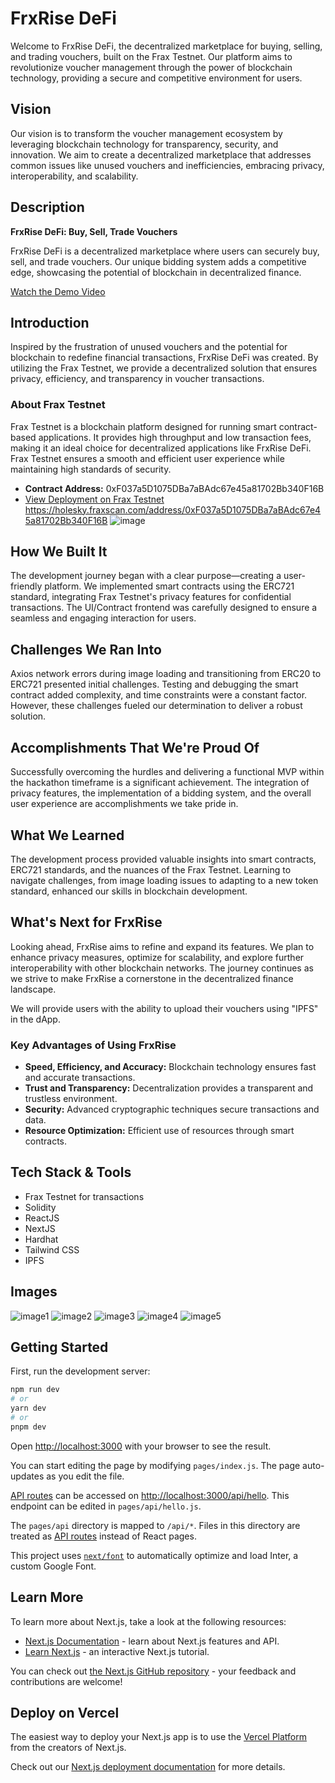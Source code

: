 # FrxRise DeFi

Welcome to FrxRise DeFi, the decentralized marketplace for buying, selling, and trading vouchers, built on the Frax Testnet. Our platform aims to revolutionize voucher management through the power of blockchain technology, providing a secure and competitive environment for users.

## Vision

Our vision is to transform the voucher management ecosystem by leveraging blockchain technology for transparency, security, and innovation. We aim to create a decentralized marketplace that addresses common issues like unused vouchers and inefficiencies, embracing privacy, interoperability, and scalability.

## Description

**FrxRise DeFi: Buy, Sell, Trade Vouchers**

FrxRise DeFi is a decentralized marketplace where users can securely buy, sell, and trade vouchers. Our unique bidding system adds a competitive edge, showcasing the potential of blockchain in decentralized finance.

[Watch the Demo Video](https://youtu.be/r30ZtCotUlg)

## Introduction

Inspired by the frustration of unused vouchers and the potential for blockchain to redefine financial transactions, FrxRise DeFi was created. By utilizing the Frax Testnet, we provide a decentralized solution that ensures privacy, efficiency, and transparency in voucher transactions.

### About Frax Testnet

Frax Testnet is a blockchain platform designed for running smart contract-based applications. It provides high throughput and low transaction fees, making it an ideal choice for decentralized applications like FrxRise DeFi. Frax Testnet ensures a smooth and efficient user experience while maintaining high standards of security.


- **Contract Address:** 0xF037a5D1075DBa7aBAdc67e45a81702Bb340F16B
- [View Deployment on Frax Testnet](https://holesky.fraxscan.com/address/0xF037a5D1075DBa7aBAdc67e45a81702Bb340F16B)
https://holesky.fraxscan.com/address/0xF037a5D1075DBa7aBAdc67e45a81702Bb340F16B
![image](https://github.com/kaiesamurai/frxrise/assets/96937608/21560a1f-2855-4548-bdf3-12b98dde085e)


## How We Built It

The development journey began with a clear purpose—creating a user-friendly platform. We implemented smart contracts using the ERC721 standard, integrating Frax Testnet's privacy features for confidential transactions. The UI/Contract frontend was carefully designed to ensure a seamless and engaging interaction for users.

## Challenges We Ran Into

Axios network errors during image loading and transitioning from ERC20 to ERC721 presented initial challenges. Testing and debugging the smart contract added complexity, and time constraints were a constant factor. However, these challenges fueled our determination to deliver a robust solution.

## Accomplishments That We're Proud Of

Successfully overcoming the hurdles and delivering a functional MVP within the hackathon timeframe is a significant achievement. The integration of privacy features, the implementation of a bidding system, and the overall user experience are accomplishments we take pride in.

## What We Learned

The development process provided valuable insights into smart contracts, ERC721 standards, and the nuances of the Frax Testnet. Learning to navigate challenges, from image loading issues to adapting to a new token standard, enhanced our skills in blockchain development.

## What's Next for FrxRise

Looking ahead, FrxRise aims to refine and expand its features. We plan to enhance privacy measures, optimize for scalability, and explore further interoperability with other blockchain networks. The journey continues as we strive to make FrxRise a cornerstone in the decentralized finance landscape.

We will provide users with the ability to upload their vouchers using "IPFS" in the dApp.

### Key Advantages of Using FrxRise

- **Speed, Efficiency, and Accuracy:** Blockchain technology ensures fast and accurate transactions.
- **Trust and Transparency:** Decentralization provides a transparent and trustless environment.
- **Security:** Advanced cryptographic techniques secure transactions and data.
- **Resource Optimization:** Efficient use of resources through smart contracts.

## Tech Stack & Tools

- Frax Testnet for transactions
- Solidity
- ReactJS
- NextJS
- Hardhat
- Tailwind CSS
- IPFS

## Images

![image1](https://github.com/kaiesamurai/liskrise-defi/assets/168727731/8940fa36-6157-4579-8d08-517206aae57f)
![image2](https://github.com/kaiesamurai/liskrise-defi/assets/168727731/9dbddfec-1e26-472b-b219-b1e78a40c30f)
![image3](https://github.com/kaiesamurai/liskrise-defi/assets/168727731/4dbf6dc1-6fcf-4800-ba7a-34ea668c585a)
![image4](https://github.com/kaiesamurai/liskrise-defi/assets/168727731/269e27f9-2833-4171-b991-69a7ab7aaf80)
![image5](https://github.com/kaiesamurai/liskrise-defi/assets/168727731/673ffb37-dc2a-4255-a671-1b8337e81c8a)

## Getting Started

First, run the development server:

```bash
npm run dev
# or
yarn dev
# or
pnpm dev
```

Open [http://localhost:3000](http://localhost:3000) with your browser to see the result.

You can start editing the page by modifying `pages/index.js`. The page auto-updates as you edit the file.

[API routes](https://nextjs.org/docs/api-routes/introduction) can be accessed on [http://localhost:3000/api/hello](http://localhost:3000/api/hello). This endpoint can be edited in `pages/api/hello.js`.

The `pages/api` directory is mapped to `/api/*`. Files in this directory are treated as [API routes](https://nextjs.org/docs/api-routes/introduction) instead of React pages.

This project uses [`next/font`](https://nextjs.org/docs/basic-features/font-optimization) to automatically optimize and load Inter, a custom Google Font.

## Learn More

To learn more about Next.js, take a look at the following resources:

- [Next.js Documentation](https://nextjs.org/docs) - learn about Next.js features and API.
- [Learn Next.js](https://nextjs.org/learn) - an interactive Next.js tutorial.

You can check out [the Next.js GitHub repository](https://github.com/vercel/next.js/) - your feedback and contributions are welcome!

## Deploy on Vercel

The easiest way to deploy your Next.js app is to use the [Vercel Platform](https://vercel.com/new?utm_medium=default-template&filter=next.js&utm_source=create-next-app&utm_campaign=create-next-app-readme) from the creators of Next.js.

Check out our [Next.js deployment documentation](https://nextjs.org/docs/deployment) for more details.
